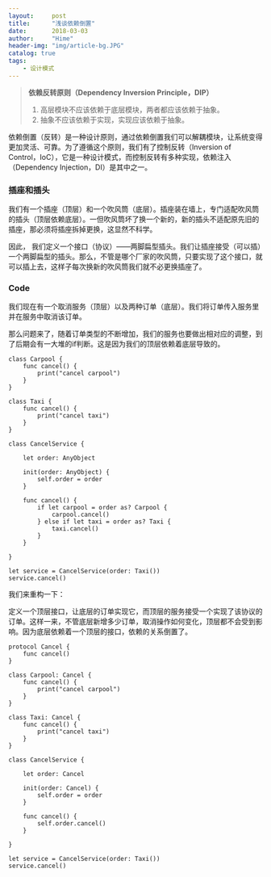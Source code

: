 ```yaml
---
layout:     post
title:      "浅谈依赖倒置"
date:       2018-03-03
author:     "Hime"
header-img: "img/article-bg.JPG"
catalog: true
tags:
    - 设计模式
---
```


>**依赖反转原则（Dependency Inversion Principle，DIP）**
>1. 高层模块不应该依赖于底层模块，两者都应该依赖于抽象。
>2. 抽象不应该依赖于实现，实现应该依赖于抽象。

依赖倒置（反转）是一种设计原则，通过依赖倒置我们可以解耦模块，让系统变得更加灵活、可靠。为了遵循这个原则，我们有了控制反转（Inversion of Control，IoC），它是一种设计模式，而控制反转有多种实现，依赖注入（Dependency Injection，DI）是其中之一。

### 插座和插头

我们有一个插座（顶层）和一个吹风筒（底层）。插座装在墙上，专门适配吹风筒的插头（顶层依赖底层）。一但吹风筒坏了换一个新的，新的插头不适配原先旧的插座，那必须将插座拆掉更换，这显然不科学。

因此， 我们定义一个接口（协议）——两脚扁型插头。我们让插座接受（可以插）一个两脚扁型的插头。那么，不管是哪个厂家的吹风筒，只要实现了这个接口，就可以插上去，这样子每次换新的吹风筒我们就不必更换插座了。

### Code

我们现在有一个取消服务（顶层）以及两种订单（底层）。我们将订单传入服务里并在服务中取消该订单。

那么问题来了，随着订单类型的不断增加，我们的服务也要做出相对应的调整，到了后期会有一大堆的if判断。这是因为我们的顶层依赖着底层导致的。
```
class Carpool {
    func cancel() {
        print("cancel carpool")
    }
}

class Taxi {
    func cancel() {
        print("cancel taxi")
    }
}

class CancelService {

    let order: AnyObject
   
    init(order: AnyObject) {
        self.order = order
    }
   
    func cancel() {
        if let carpool = order as? Carpool {
            carpool.cancel()
        } else if let taxi = order as? Taxi {
            taxi.cancel()
        }
    }
   
}

let service = CancelService(order: Taxi())
service.cancel()
```

我们来重构一下：

定义一个顶层接口，让底层的订单实现它，而顶层的服务接受一个实现了该协议的订单。这样一来，不管底层新增多少订单，取消操作如何变化，顶层都不会受到影响。因为底层依赖着一个顶层的接口，依赖的关系倒置了。

```
protocol Cancel {
    func cancel()
}

class Carpool: Cancel {
    func cancel() {
        print("cancel carpool")
    }
}

class Taxi: Cancel {
    func cancel() {
        print("cancel taxi")
    }
}

class CancelService {
   
    let order: Cancel
   
    init(order: Cancel) {
        self.order = order
    }
   
    func cancel() {
        self.order.cancel()
    }
   
}

let service = CancelService(order: Taxi())
service.cancel()
```
